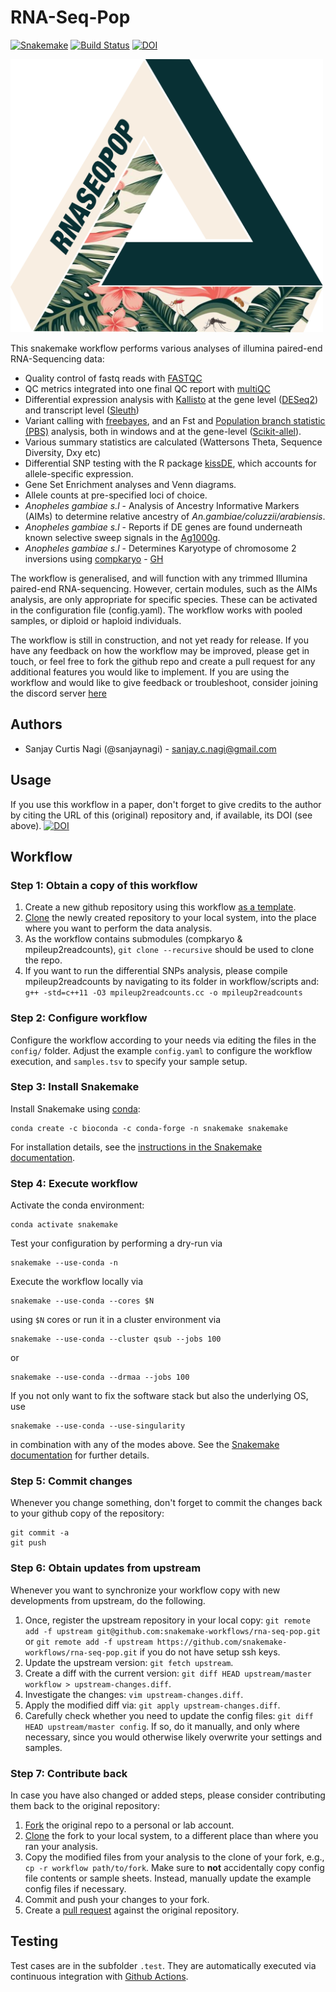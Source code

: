 # RNA-Seq-Pop

[![Snakemake](https://img.shields.io/badge/snakemake-≥5.11.0-brightgreen.svg)](https://snakemake.bitbucket.io)
[![Build Status](https://travis-ci.org/sanjaynagi/rna-seq-pop.svg?branch=master)](https://travis-ci.org/snakemake-workflows/rna-seq-pop)
[![DOI](https://zenodo.org/badge/DOI/10.5281/zenodo.6078337.svg)](https://doi.org/10.5281/zenodo.6078337)

[<img src="https://github.com/sanjaynagi/rna-seq-pop/blob/master/RNA-Seq-Pop-Logo.png?raw=True" width="500"/>](https://github.com/sanjaynagi/rna-seq-pop/blob/master/RNA-Seq-Pop-Logo.png?raw=True)

This snakemake workflow performs various analyses of illumina paired-end RNA-Sequencing data:

* Quality control of fastq reads with [FASTQC](https://www.bioinformatics.babraham.ac.uk/projects/fastqc/)
* QC metrics integrated into one final QC report with [multiQC](https://multiqc.info/)
* Differential expression analysis with [Kallisto](https://pachterlab.github.io/kallisto/) at the gene level ([DESeq2](https://bioconductor.org/packages/release/bioc/html/DESeq2.html)) and transcript level ([Sleuth](https://github.com/pachterlab/sleuth))
* Variant calling with [freebayes](https://github.com/freebayes/freebayes), and an Fst and [Population branch statistic (PBS)](https://science.sciencemag.org/content/329/5987/75) analysis, both in windows and at the gene-level ([Scikit-allel](https://scikit-allel.readthedocs.io/en/stable/)).
* Various summary statistics are calculated (Wattersons Theta, Sequence Diversity, Dxy etc)
* Differential SNP testing with the R package [kissDE](https://bioconductor.org/packages/release/bioc/html/kissDE.html), which accounts for allele-specific expression.
* Gene Set Enrichment analyses and Venn diagrams.
* Allele counts at pre-specified loci of choice.
* *Anopheles gambiae s.l* - Analysis of Ancestry Informative Markers (AIMs) to determine relative ancestry of *An.gambiae/coluzzii/arabiensis*. 
* *Anopheles gambiae s.l* - Reports if DE genes are found underneath known selective sweep signals in the [Ag1000g](https://www.nature.com/articles/nature24995).
* *Anopheles gambiae s.l* - Determines Karyotype of chromosome 2 inversions using [compkaryo](https://academic.oup.com/g3journal/article/9/10/3249/6026680) - [GH](https://github.com/sanjaynagi/compkaryo)

The workflow is generalised, and will function with any trimmed Illumina paired-end RNA-sequencing. However, certain modules, such as the AIMs analysis, are only appropriate for specific species. These can be activated in the configuration file (config.yaml). The workflow works with pooled samples, or diploid or haploid individuals. 

The workflow is still in construction, and not yet ready for release. If you have any feedback on how the workflow may be improved, please get in touch, or feel free to fork the github repo and create a pull request for any additional features you would like to implement. If you are using the workflow and would like to give feedback or troubleshoot, consider joining the discord server [here](https://discord.gg/RaXjP8APCq)

## Authors

* Sanjay Curtis Nagi (@sanjaynagi) - sanjay.c.nagi@gmail.com

## Usage

If you use this workflow in a paper, don't forget to give credits to the author by citing the URL of this (original) repository and, if available, its DOI (see above).
[![DOI](https://zenodo.org/badge/DOI/10.5281/zenodo.6078337.svg)](https://doi.org/10.5281/zenodo.6078337)

## Workflow 

### Step 1: Obtain a copy of this workflow

1. Create a new github repository using this workflow [as a template](https://help.github.com/en/articles/creating-a-repository-from-a-template).
2. [Clone](https://help.github.com/en/articles/cloning-a-repository) the newly created repository to your local system, into the place where you want to perform the data analysis.
3. As the workflow contains submodules (compkaryo & mpileup2readcounts), `git clone --recursive` should be used to clone the repo. 
4. If you want to run the differential SNPs analysis, please compile mpileup2readcounts by navigating to its folder in workflow/scripts and: `g++ -std=c++11 -O3 mpileup2readcounts.cc -o mpileup2readcounts`

### Step 2: Configure workflow

Configure the workflow according to your needs via editing the files in the `config/` folder. Adjust the example `config.yaml` to configure the workflow execution, and `samples.tsv` to specify your sample setup.

### Step 3: Install Snakemake

Install Snakemake using [conda](https://conda.io/projects/conda/en/latest/user-guide/install/index.html):

    conda create -c bioconda -c conda-forge -n snakemake snakemake

For installation details, see the [instructions in the Snakemake documentation](https://snakemake.readthedocs.io/en/stable/getting_started/installation.html).

### Step 4: Execute workflow

Activate the conda environment:

    conda activate snakemake

Test your configuration by performing a dry-run via

    snakemake --use-conda -n

Execute the workflow locally via

    snakemake --use-conda --cores $N

using `$N` cores or run it in a cluster environment via

    snakemake --use-conda --cluster qsub --jobs 100

or

    snakemake --use-conda --drmaa --jobs 100

If you not only want to fix the software stack but also the underlying OS, use

    snakemake --use-conda --use-singularity

in combination with any of the modes above.
See the [Snakemake documentation](https://snakemake.readthedocs.io/en/stable/executable.html) for further details.

### Step 5: Commit changes

Whenever you change something, don't forget to commit the changes back to your github copy of the repository:

    git commit -a
    git push

### Step 6: Obtain updates from upstream

Whenever you want to synchronize your workflow copy with new developments from upstream, do the following.

1. Once, register the upstream repository in your local copy: `git remote add -f upstream git@github.com:snakemake-workflows/rna-seq-pop.git` or `git remote add -f upstream https://github.com/snakemake-workflows/rna-seq-pop.git` if you do not have setup ssh keys.
2. Update the upstream version: `git fetch upstream`.
3. Create a diff with the current version: `git diff HEAD upstream/master workflow > upstream-changes.diff`.
4. Investigate the changes: `vim upstream-changes.diff`.
5. Apply the modified diff via: `git apply upstream-changes.diff`.
6. Carefully check whether you need to update the config files: `git diff HEAD upstream/master config`. If so, do it manually, and only where necessary, since you would otherwise likely overwrite your settings and samples.


### Step 7: Contribute back

In case you have also changed or added steps, please consider contributing them back to the original repository:

1. [Fork](https://help.github.com/en/articles/fork-a-repo) the original repo to a personal or lab account.
2. [Clone](https://help.github.com/en/articles/cloning-a-repository) the fork to your local system, to a different place than where you ran your analysis.
3. Copy the modified files from your analysis to the clone of your fork, e.g., `cp -r workflow path/to/fork`. Make sure to **not** accidentally copy config file contents or sample sheets. Instead, manually update the example config files if necessary.
4. Commit and push your changes to your fork.
5. Create a [pull request](https://help.github.com/en/articles/creating-a-pull-request) against the original repository.

## Testing

Test cases are in the subfolder `.test`. They are automatically executed via continuous integration with [Github Actions](https://github.com/features/actions).

